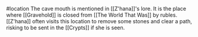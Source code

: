 #location 
The cave mouth is mentioned in [[Z'hana]]'s lore. It is the place where [[Gravehold]] is closed from [[The World That Was]] by rubles. [[Z'hana]] often visits this location to remove some stones and clear a path, risking to be sent in the [[Crypts]] if she is seen.